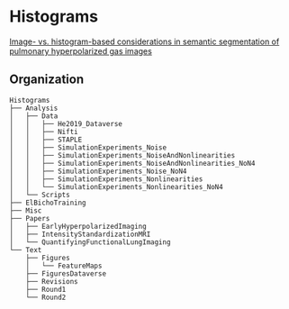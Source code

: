 # Histograms

[Image- vs. histogram-based considerations in semantic segmentation of pulmonary hyperpolarized gas images](https://www.medrxiv.org/content/10.1101/2021.03.04.21252588v5)

## Organization

```
Histograms
├── Analysis
│   ├── Data
│   │   ├── He2019_Dataverse
│   │   ├── Nifti
│   │   ├── STAPLE
│   │   ├── SimulationExperiments_Noise
│   │   ├── SimulationExperiments_NoiseAndNonlinearities
│   │   ├── SimulationExperiments_NoiseAndNonlinearities_NoN4
│   │   ├── SimulationExperiments_Noise_NoN4
│   │   ├── SimulationExperiments_Nonlinearities
│   │   └── SimulationExperiments_Nonlinearities_NoN4
│   └── Scripts
├── ElBichoTraining
├── Misc
├── Papers
│   ├── EarlyHyperpolarizedImaging
│   ├── IntensityStandardizationMRI
│   └── QuantifyingFunctionalLungImaging
└── Text
    ├── Figures
    │   └── FeatureMaps
    ├── FiguresDataverse
    ├── Revisions
    ├── Round1
    └── Round2
```
